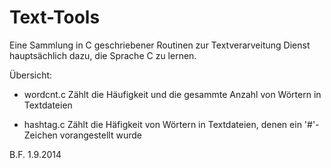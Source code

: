 Text-Tools
==========

Eine Sammlung in C geschriebener Routinen zur Textverarveitung
Dienst hauptsächlich dazu, die Sprache C zu lernen. 

Übersicht:

-   wordcnt.c
    Zählt die Häufigkeit und die gesammte Anzahl von Wörtern in Textdateien

-   hashtag.c
    Zählt die Häfigkeit von Wörtern in Textdateien, denen ein '#'- Zeichen vorangestellt wurde
    
  
B.F. 1.9.2014
